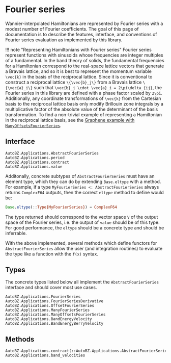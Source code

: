 # Fourier series

Wannier-interpolated Hamiltonians are represented by Fourier series with a
modest number of Fourier coefficients. The goal of this page of documentation is
to describe the features, interface, and conventions of Fourier series
evaluation as implemented by this library.

!!! note "Representing Hamiltonians with Fourier series"
    Fourier series represent functions with sinusoids whose frequencies are
    integer multiples of a fundamental. In the band theory of solids, the
    fundamental frequencies for a Hamiltonian correspond to the real-space
    lattice vectors that generate a Bravais lattice, and so it is best to
    represent the momentum variable ``\vec{k}`` in the basis of the reciprocal
    lattice. Since it is conventional to construct a reciprocal lattice
    ``\{\vec{b}_j\}`` from a Bravais lattice ``\{\vec{a}_i\}`` such that
    ``\vec{b}_j \cdot \vec{a}_i = 2\pi\delta_{ij}``, the Fourier series in this
    library are defined with a phase factor scaled by ``2\pi``. Additionally,
    any coordinate transformations of ``\vec{k}`` from the Cartesian basis to
    the reciprocal lattice basis only modify Brillouin zone integrals by a
    multiplicative factor of the absolute value of the determinant of the basis
    transformation. To find a non-trivial example of representing a Hamiltonian
    in the reciprocal lattice basis, see the [Graphene example with
    `ManyOffsetsFourierSeries`](@ref).

## Interface

```@docs
AutoBZ.Applications.AbstractFourierSeries
AutoBZ.Applications.period
AutoBZ.Applications.contract
AutoBZ.Applications.value
```

Additonally, concrete subtypes of `AbstractFourierSeries` must have an element
type, which they can do by extending `Base.eltype` with a method. For example,
if a type `MyFourierSeries <: AbstractFourierSeries` always returns `ComplexF64`
outputs, then the correct `eltype` method to define would be:
```julia
Base.eltype(::Type{MyFourierSeries}) = ComplexF64
```
The type returned should correspond to the vector space ``V`` of the output
space of the Fourier series, i.e. the output of `value` should be of this
type. For good performance, the `eltype` should be a concrete type and should be
inferrable.

With the above implemented, several methods which define functors for
`AbstractFourierSeries` allow the user (and integration routines) to evaluate
the type like a function with the `f(x)` syntax.

## Types

The concrete types listed below all implement the `AbstractFourierSeries`
interface and should cover most use cases.

```@docs
AutoBZ.Applications.FourierSeries
AutoBZ.Applications.FourierSeriesDerivative
AutoBZ.Applications.OffsetFourierSeries
AutoBZ.Applications.ManyFourierSeries
AutoBZ.Applications.ManyOffsetsFourierSeries
AutoBZ.Applications.BandEnergyVelocity
AutoBZ.Applications.BandEnergyBerryVelocity
```

## Methods

```@docs
AutoBZ.Applications.contract(::AutoBZ.Applications.AbstractFourierSeries)
AutoBZ.Applications.band_velocities
```